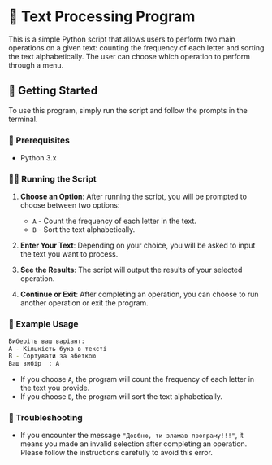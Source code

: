 
# 📝 Text Processing Program

This is a simple Python script that allows users to perform two main operations on a given text: counting the frequency of each letter and sorting the text alphabetically. The user can choose which operation to perform through a menu.

## 🚀 Getting Started

To use this program, simply run the script and follow the prompts in the terminal.

### 🔧 Prerequisites

- Python 3.x

### 🏃‍♂️ Running the Script

1. **Choose an Option**: After running the script, you will be prompted to choose between two options:
   - `A` - Count the frequency of each letter in the text.
   - `B` - Sort the text alphabetically.

2. **Enter Your Text**: Depending on your choice, you will be asked to input the text you want to process.

3. **See the Results**: The script will output the results of your selected operation.

4. **Continue or Exit**: After completing an operation, you can choose to run another operation or exit the program.

### 🔄 Example Usage

```bash
Виберіть ваш варіант: 
A - Кількість букв в тексті
B - Сортувати за абеткою
Ваш вибір  : A
```

- If you choose `A`, the program will count the frequency of each letter in the text you provide.
- If you choose `B`, the program will sort the text alphabetically.



### 🐞 Troubleshooting

- If you encounter the message `"Довбню, ти зламав програму!!!"`, it means you made an invalid selection after completing an operation. Please follow the instructions carefully to avoid this error.
